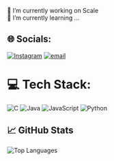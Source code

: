 🔭 I’m currently working on Scale<br>🌱 I’m currently learning ...<br>


## 🌐 Socials:
[![Instagram](https://img.shields.io/badge/Instagram-%23E4405F.svg?logo=Instagram&logoColor=white)](https://instagram.com/vincenzopregadio) [![email](https://img.shields.io/badge/Email-D14836?logo=gmail&logoColor=white)](mailto:v.pregadio.vp@gmail.com) 

# 💻 Tech Stack:
![C](https://img.shields.io/badge/c-%2300599C.svg?style=for-the-badge&logo=c&logoColor=white) ![Java](https://img.shields.io/badge/java-%23ED8B00.svg?style=for-the-badge&logo=openjdk&logoColor=white) ![JavaScript](https://img.shields.io/badge/javascript-%23323330.svg?style=for-the-badge&logo=javascript&logoColor=%23F7DF1E) ![Python](https://img.shields.io/badge/python-3670A0?style=for-the-badge&logo=python&logoColor=ffdd54)

## 📈 GitHub Stats
![Top Languages](https://github-readme-stats.vercel.app/api/top-langs/?username=Vizz77&layout=compact&count_private=true&token=ghp_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)

